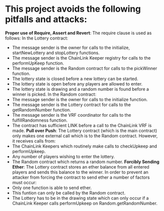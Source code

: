 # This project avoids the following pitfalls and attacks:
**Proper use of Require, Assert and Revert**: The require clause is used as follows:
In the Lottery contract:
 - The message sender is the owner for calls to the initialize, startNewLottery and stopLottery functions.
 - The message sender is the ChainLink Keeper registry for calls to the performUpKeep function.
 - The message sender is the Random contract for calls to the pickWinner function. 
 - The lottery state is closed before a new lottery can be started.
 - The lottery state is open before any players are allowed to enter.
 - The lottery state is drawing and a random number is found before a winner is picked.
 In the Random contract:
 - The message sender is the owner for calls to the initialize function.
 - The message sender is the Lottery contract for calls to the getRandomNumber function.
 - The message sender is the VRF coordinator for calls to the fulfillRandomness function. 
 - The contract has sufficient LINK before a call to the ChainLink VRF is made.
 **Pull over Push**: The Lottery contract (which is the main contract) only makes one external call which is to the Random contract. However, it receives calls from:
 - The ChainLink Keepers which routinely make calls to checkUpkeep and performUpkeep.
 - Any number of players wishing to enter the lottery.
 - The Random contract which returns a random number.
 **Forcibly Sending Ether**: The Lottery contract stores an ether balance from all entered players and sends this balance to the winner. In order to prevent an attacker from forcing the contract to send ether a number of factors must occur:
 - Only one function is able to send ether.
 - This funtion can only be called by the Random contract.
 - The Lottery has to be in the drawing state which can only occur if a ChainLink Keeper calls performUpkeep on Random.getRandomNumber.

